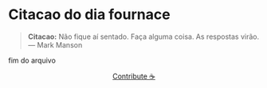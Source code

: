 # Citacao do dia fournace

> **Citacao:** Não fique aí sentado. Faça alguma coisa. As respostas virão. — Mark Manson

fim do arquivo

<watermark-footer>
<p align="center">
  <a href="https://github.com/ruisuan/ruisuan/blob/main/contribute.md">Contribute ☕</a>
</p>
</watermark-footer>
